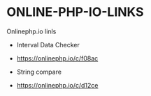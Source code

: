 # ONLINE-PHP-IO-LINKS
Onlinephp.io linls

- Interval Data Checker
- https://onlinephp.io/c/f08ac

- String compare
- https://onlinephp.io/c/d12ce
